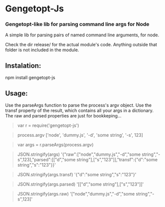# Gengetopt-Js
### Gengetopt-like lib for parsing command line args for Node

A simple lib for parsing pairs of named command line arguments, for node.

Check the dir release/ for the actual module's code. Anything outside that folder is not included in the module.

## Instalation:

npm install gengetopt-js

## Usage:
Use the parseArgs function to parse the process's argv object.
Use the transf property of the result, which contains all your args in a dictionary.
The raw and parsed properties are just for bookkeping...

> var r = require('gengetopt-js')

> process.argv
['node', 'dummy.js', '-d', 'some string', '-s', 123]

> var args = r.parseArgs(process.argv)

> JSON.stringify(args)
'{"raw":["node","dummy.js","-d","some string","-s",123],"parsed":[["d","some string"],["s","123"]],"transf":{"d":"some string","s":"123"}}'

> JSON.stringify(args.transf)
'{"d":"some string","s":"123"}'

> JSON.stringify(args.parsed)
'[["d","some string"],["s","123"]]'

> JSON.stringify(args.raw)
'["node","dummy.js","-d","some string","-s",123]'


